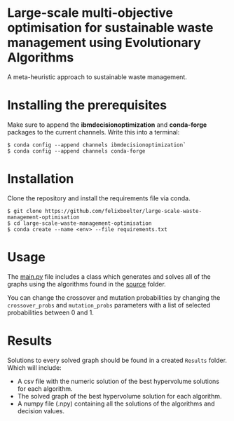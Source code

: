 # **Large-scale multi-objective optimisation for sustainable waste management using Evolutionary Algorithms**
A meta-heuristic approach to sustainable waste management.

# **Installing the prerequisites**
Make sure to append the **ibmdecisionoptimization** and **conda-forge** packages to the current channels. Write this into a terminal:
```
$ conda config --append channels ibmdecisionoptimization`
$ conda config --append channels conda-forge
```

# **Installation**
Clone the repository and install the requirements file via conda.
```
$ git clone https://github.com/felixboelter/large-scale-waste-management-optimisation
$ cd large-scale-waste-management-optimisation
$ conda create --name <env> --file requirements.txt
```

# **Usage**
The [main.py](main.py) file includes a class which generates and solves all of the graphs using the algorithms found in the [source](src) folder.

You can change the crossover and mutation probabilities by changing the `crossover_probs` and `mutation_probs` parameters with a list of selected probabilities between 0 and 1.

# **Results**
Solutions to every solved graph should be found in a created `Results` folder. Which will include:
+ A csv file with the numeric solution of the best hypervolume solutions for each algorithm.
+ The solved graph of the best hypervolume solution for each algorithm.
+ A numpy file (.npy) containing all the solutions of the algorithms and decision values.
